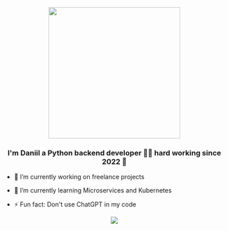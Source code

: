 <div align="center">
<img src="https://rishavanand.github.io/static/images/greetings.gif" align="center" height="" width="300" />
</div>  
  

### <div align="center">I'm Daniil a Python backend developer 👨‍💻 hard working since 2022 🚀</div>  
  

- 🔭 I’m currently working on freelance projects  
  

- 🌱 I’m currently learning Microservices and Kubernetes  
  

- ⚡ Fun fact: Don't use ChatGPT in my code  

<div align="center">
<img src="https://readme-typing-svg.herokuapp.com?font=agave&size=22&pause=1000&color=040D12&width=435&lines=Explicit+is+better+than+implicit..." align="center" height="" width="" />
</div>  
